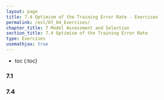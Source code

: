 ```yaml
---
layout: page
title: 7.4 Optimism of the Training Error Rate - Exercises
permalink: /esl/07_04_Exercises/
chapter_title: 7 Model Assessment and Selection
section_title: 7.4 Optimism of the Training Error Rate
type: Exercises
usemathjax: true
---
```


* toc
{:toc}

### 7.1

### 7.4